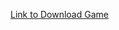 [Link to Download Game](https://drive.google.com/file/d/1CO4LRbSta9AA3HZpsWOd_auhfAPjrIOA/view?usp=sharing)
